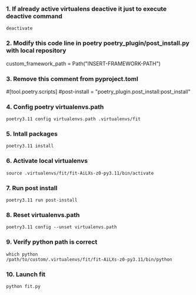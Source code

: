 ### 1. If already active virtualens deactive it just to execute deactive command
```
deactivate
```
### 2. Modify this code line in poetry poetry_plugin/post_install.py with local repository
custom_framework_path = Path("INSERT-FRAMEWORK-PATH")

### 3. Remove this comment from pyproject.toml
#[tool.poetry.scripts]
#post-install = "poetry_plugin.post_install:post_install"

### 4. Config poetry virtualenvs.path
```
poetry3.11 config virtualenvs.path .virtualenvs/fit
```
### 5. Intall packages
```
poetry3.11 install  
```
### 6. Activate local virtualenvs
```
source .virtualenvs/fit/fit-AiLXs-z0-py3.11/bin/activate
```
### 7. Run post install
```
poetry3.11 run post-install
```
### 8. Reset virtualenvs.path
```
poetry3.11 config --unset virtualenvs.path
```
### 9. Verify python path is correct
```
which python
/path/to/custom/.virtualenvs/fit/fit-AiLXs-z0-py3.11/bin/python
```
### 10. Launch fit
```
python fit.py
```
